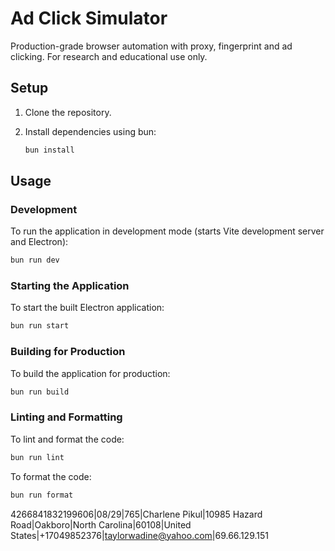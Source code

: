 # Ad Click Simulator

Production-grade browser automation with proxy, fingerprint and ad clicking. For research and educational use only.

## Setup

1.  Clone the repository.
2.  Install dependencies using bun:

    ```bash
    bun install
    ```

## Usage

### Development

To run the application in development mode (starts Vite development server and Electron):

```bash
bun run dev
```

### Starting the Application

To start the built Electron application:

```bash
bun run start
```

### Building for Production

To build the application for production:

```bash
bun run build
```

### Linting and Formatting

To lint and format the code:

```bash
bun run lint
```

To format the code:

```bash
bun run format
```


4266841832199606|08/29|765|Charlene Pikul|10985 Hazard Road|Oakboro|North Carolina|60108|United States|+17049852376|taylorwadine@yahoo.com|69.66.129.151 